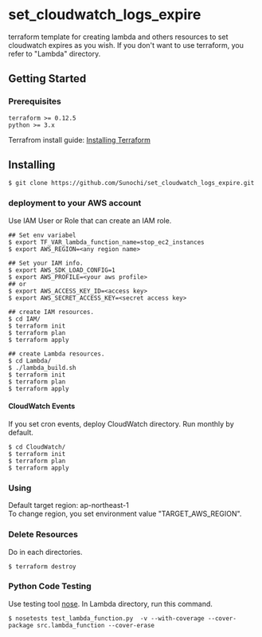 # set_cloudwatch_logs_expire

terraform template for creating lambda and others resources to set cloudwatch expires as you wish. If you don't want to use terraform, you refer to "Lambda" directory.

## Getting Started

### Prerequisites

```
terraform >= 0.12.5
python >= 3.x
```
Terrafrom install guide: [Installing Terraform](https://learn.hashicorp.com/terraform/getting-started/install.html)

## Installing

```
$ git clone https://github.com/Sunochi/set_cloudwatch_logs_expire.git
```

### deployment to your AWS account

Use IAM User or Role that can create an IAM role.

```
## Set env variabel
$ export TF_VAR_lambda_function_name=stop_ec2_instances
$ export AWS_REGION=<any region name>

## Set your IAM info.
$ export AWS_SDK_LOAD_CONFIG=1
$ export AWS_PROFILE=<your aws profile>
## or
$ export AWS_ACCESS_KEY_ID=<access key>
$ export AWS_SECRET_ACCESS_KEY=<secret access key>

## create IAM resources.
$ cd IAM/
$ terraform init
$ terraform plan
$ terraform apply

## create Lambda resources.
$ cd Lambda/
$ ./lambda_build.sh
$ terraform init
$ terraform plan
$ terraform apply
```

#### CloudWatch Events

If you set cron events, deploy CloudWatch directory.
Run monthly by default.
```
$ cd CloudWatch/
$ terraform init
$ terraform plan
$ terraform apply
```

### Using

Default target region: ap-northeast-1  
To change region, you set environment value "TARGET_AWS_REGION".

### Delete Resources

Do in each directories.
```
$ terraform destroy
```

### Python Code Testing

Use testing tool [nose](https://nose.readthedocs.io/en/latest/).
In Lambda directory, run this command.
```
$ nosetests test_lambda_function.py  -v --with-coverage --cover-package src.lambda_function --cover-erase
```
